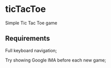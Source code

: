 # ticTacToe
Simple Tic Tac Toe game

## Requirements
Full keyboard navigation;

Try showing Google IMA before each new game;

